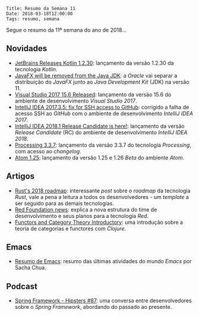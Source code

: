     Title: Resumo da Semana 11
    Date: 2018-03-18T12:00:00
    Tags: resumo, semana

Segue o resumo da 11º semana do ano de 2018...

<!-- more -->

## Novidades

* [JetBrains Releases Kotlin 1.2.30](https://blog.jetbrains.com/kotlin/2018/03/kotlin-1-2-30-is-out "Post sobre o lançamento do Kotlin 1.2.30"): lançamento da versão 1.2.30 da tecnologia _Kotlin_.
* [JavaFX will be removed from the Java JDK](https://www.infoworld.com/article/3261066/java/javafx-will-be-removed-from-the-java-jdk.html "Post sobre a notícia do JavaFX"): a _Oracle_ vai separar a distribuição do _JavaFX_ junto ao _Java Development Kit_ (JDK) na versão 11.
* [Visual Studio 2017 15.6 Released](https://docs.microsoft.com/en-us/visualstudio/releasenotes/vs2017-relnotes#15.6.1 "Post sobre o lançamento do Visual Studio 2017 15.6"): lançamento da versão 15.6 do ambiente de desenvolvimento _Visual Studio 2017_.
* [IntelliJ IDEA 2017.3.5: fix for SSH access to GitHub](https://blog.jetbrains.com/idea/2018/03/intellij-idea-2017-3-5-fix-for-ssh-access-to-github "Post sobre a correção do acesso SSH ao GitHub"): corrigido a falha de acesso SSH ao _GitHub_ com o ambiente de desenvolvimento _IntelliJ IDEA 2017_.
* [IntelliJ IDEA 2018.1 Release Candidate is here!](https://blog.jetbrains.com/idea/2018/03/intellij-idea-2018-1-release-candidate-is-here "Post sobre o lançamento do IntelliJ IDEA 2018.1"): lançamento da versão _Release Candidate_ (RC) do ambiente de desenvolvimento _IntelliJ IDEA 2018_.
* [Processing 3.3.7](https://processing.org/download "Post sobre o download do Processing 3.3.7"): lançamento da versão 3.3.7 do tecnologia _Processing_, com acesso ao _changelog_.
* [Atom 1.25](http://blog.atom.io/2018/03/15/atom-1-25.html "Post sobre o lançamento do Atom 1.25"): lançamento da versão 1.25 e 1.26 _Beta_ do ambiente _Atom_.

## Artigos

* [Rust's 2018 roadmap](https://blog.rust-lang.org/2018/03/12/roadmap.html "Post do artigo Rust's 2018 roadmap"): interessante _post_ sobre o _roadmap_ da tecnologia _Rust_, vale a pena a leitura a todos os desenvolvedores - um _template_ a ser seguido para as demais tecnologias.
* [Red Foundation news](http://www.red-lang.org/2018/03/red-foundation-news.html "Post do artigo Red Foundation news"): explica a nova estrutura do time de desenvolvimento e seus planos para a tecnologia _Red_.
* [Functors and Category Theory Introductory](https://functional.works-hub.com/learn/functors-and-category-theory-introductory-3e3da#utm_source=Reddit&utm_medium=Post&utm_campaign=Tom%20Tom&utm_content=Blog "Post do artigo Functors and Category Theory Introductory"): uma introdução sobre a teoria de categorias e functores com _Clojure_.

## Emacs

* [Resumo de Emacs](http://sachachua.com/blog/category/emacs-news "Post sobre o resumo do Emacs"): resumo das últimas atividades do mundo _Emacs_ por Sacha Chua.

## Podcast

* [Spring Framework - Hipsters #87](https://hipsters.tech/spring-framework-hipsters-87 "Post do podcast 87 de Spring Framework"): uma conversa entre desenvolvedores sobre o _Spring Framework_, abordando do passado ao presente.
